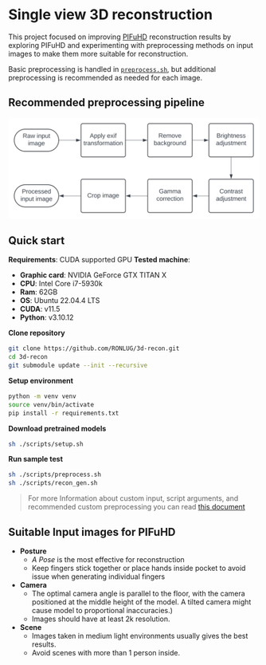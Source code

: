 # Single view 3D reconstruction
This project focused on improving [PIFuHD](https://github.com/facebookresearch/pifuhd) reconstruction results by exploring PIFuHD and experimenting with preprocessing methods on input images to make them more suitable for reconstruction.


Basic preprocessing is handled in [`preprocess.sh`](./scripts/preprocess.sh), but additional preprocessing is recommended as needed for each image.

## Recommended preprocessing pipeline
![PIFuHD Image processing](./assets/image_processing_pipeline.svg)

## Quick start
**Requirements**: CUDA supported GPU
**Tested machine**: 
- **Graphic card**: NVIDIA GeForce GTX TITAN X
- **CPU**: Intel Core i7-5930k 
- **Ram**: 62GB
- **OS**: Ubuntu 22.04.4 LTS
- **CUDA**: v11.5
- **Python**: v3.10.12


**Clone repository**
```bash
git clone https://github.com/RONLUG/3d-recon.git
cd 3d-recon
git submodule update --init --recursive
```

**Setup environment**
```bash
python -m venv venv
source venv/bin/activate
pip install -r requirements.txt
```

**Download pretrained models**
```bash
sh ./scripts/setup.sh
```

**Run sample test**
```bash
sh ./scripts/preprocess.sh
sh ./scripts/recon_gen.sh
```
> For more Information about custom input, script arguments, and recommended custom preprocessing you can read [this document](GUIDE.md)

## Suitable Input images for PIFuHD
- **Posture**
    - *A Pose* is the most effective for reconstruction
    - Keep fingers stick together or place hands inside pocket to avoid issue when generating individual fingers
- **Camera**
    - The optimal camera angle is parallel to the floor, with the camera positioned at the middle height of the model. A tilted camera might cause model to proportional inaccuracies.)
    - Images should have at least 2k resolution.
- **Scene**
    - Images taken in medium light environments usually gives the best results.
    - Avoid scenes with more than 1 person inside.
